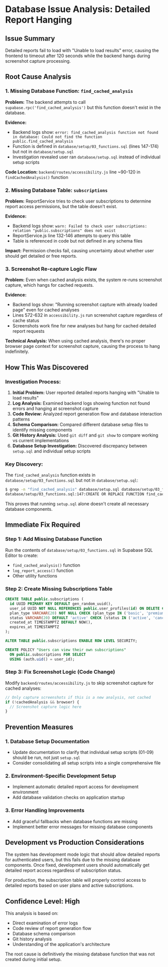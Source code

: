 # Database Issue Analysis: Detailed Report Hanging

## Issue Summary
Detailed reports fail to load with "Unable to load results" error, causing the frontend to timeout after 120 seconds while the backend hangs during screenshot capture processing.

## Root Cause Analysis

### 1. Missing Database Function: `find_cached_analysis`
**Problem:** The backend attempts to call `supabase.rpc('find_cached_analysis')` but this function doesn't exist in the database.

**Evidence:**
- Backend logs show: `error: find_cached_analysis function not found in database: Could not find the function public.find_cached_analysis`
- Function is defined in `database/setup/03_functions.sql` (lines 147-174) but not in `database/setup.sql`
- Investigation revealed user ran `database/setup.sql` instead of individual setup scripts

**Code Location:** `backend/routes/accessibility.js` line ~90-120 in `findCachedAnalysis()` function

### 2. Missing Database Table: `subscriptions`
**Problem:** ReportService tries to check user subscriptions to determine report access permissions, but the table doesn't exist.

**Evidence:**
- Backend logs show: `warn: Failed to check user subscriptions: relation "public.subscriptions" does not exist`
- ReportService.js line 132-146 attempts to query this table
- Table is referenced in code but not defined in any schema files

**Impact:** Permission checks fail, causing uncertainty about whether user should get detailed or free reports.

### 3. Screenshot Re-capture Logic Flaw
**Problem:** Even when cached analysis exists, the system re-runs screenshot capture, which hangs for cached requests.

**Evidence:**
- Backend logs show: "Running screenshot capture with already loaded page" even for cached analyses
- Lines 572-632 in `accessibility.js` run screenshot capture regardless of cache status
- Screenshots work fine for new analyses but hang for cached detailed report requests

**Technical Analysis:** When using cached analysis, there's no proper browser page context for screenshot capture, causing the process to hang indefinitely.

## How This Was Discovered

### Investigation Process:
1. **Initial Problem:** User reported detailed reports hanging with "Unable to load results"
2. **Log Analysis:** Examined backend logs showing function not found errors and hanging at screenshot capture
3. **Code Review:** Analyzed report generation flow and database interaction patterns
4. **Schema Comparison:** Compared different database setup files to identify missing components
5. **Git History Analysis:** Used `git diff` and `git show` to compare working vs current implementations
6. **Database Setup Investigation:** Discovered discrepancy between `setup.sql` and individual setup scripts

### Key Discovery:
The `find_cached_analysis` function exists in `database/setup/03_functions.sql` but not in `database/setup.sql`:
```bash
$ grep -n "find_cached_analysis" database/setup.sql database/setup/03_functions.sql
database/setup/03_functions.sql:147:CREATE OR REPLACE FUNCTION find_cached_analysis(
```

This proves that running `setup.sql` alone doesn't create all necessary database components.

## Immediate Fix Required

### Step 1: Add Missing Database Function
Run the contents of `database/setup/03_functions.sql` in Supabase SQL Editor to create:
- `find_cached_analysis()` function
- `log_report_access()` function
- Other utility functions

### Step 2: Create Missing Subscriptions Table
```sql
CREATE TABLE public.subscriptions (
  id UUID PRIMARY KEY DEFAULT gen_random_uuid(),
  user_id UUID NOT NULL REFERENCES public.user_profiles(id) ON DELETE CASCADE,
  plan_type VARCHAR(20) NOT NULL CHECK (plan_type IN ('basic', 'premium')),
  status VARCHAR(20) DEFAULT 'active' CHECK (status IN ('active', 'cancelled', 'expired')),
  created_at TIMESTAMPTZ DEFAULT NOW(),
  expires_at TIMESTAMPTZ
);

ALTER TABLE public.subscriptions ENABLE ROW LEVEL SECURITY;

CREATE POLICY "Users can view their own subscriptions"
  ON public.subscriptions FOR SELECT
  USING (auth.uid() = user_id);
```

### Step 3: Fix Screenshot Logic (Code Change)
Modify `backend/routes/accessibility.js` to skip screenshot capture for cached analyses:
```javascript
// Only capture screenshots if this is a new analysis, not cached
if (!cachedAnalysis && browser) {
  // Screenshot capture logic here
}
```

## Prevention Measures

### 1. Database Setup Documentation
- Update documentation to clarify that individual setup scripts (01-09) should be run, not just `setup.sql`
- Consider consolidating all setup scripts into a single comprehensive file

### 2. Environment-Specific Development Setup
- Implement automatic detailed report access for development environment
- Add database validation checks on application startup

### 3. Error Handling Improvements
- Add graceful fallbacks when database functions are missing
- Implement better error messages for missing database components

## Development vs Production Considerations

The system has development mode logic that should allow detailed reports for authenticated users, but this fails due to the missing database components. Once fixed, development users should automatically get detailed report access regardless of subscription status.

For production, the subscription table will properly control access to detailed reports based on user plans and active subscriptions.

## Confidence Level: High
This analysis is based on:
- Direct examination of error logs
- Code review of report generation flow
- Database schema comparison
- Git history analysis
- Understanding of the application's architecture

The root cause is definitively the missing database function that was not created during initial setup.